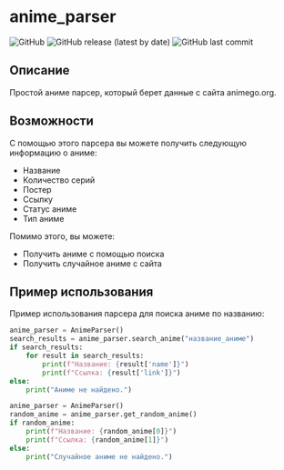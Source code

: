 # anime_parser

![GitHub](https://img.shields.io/github/license/EteEteKu/anime_parser)
![GitHub release (latest by date)](https://img.shields.io/github/v/release/EteEteKu/anime_parser)
![GitHub last commit](https://img.shields.io/github/last-commit/EteEteKu/anime_parser)

## Описание

Простой аниме парсер, который берет данные с сайта animego.org.

## Возможности

С помощью этого парсера вы можете получить следующую информацию о аниме:
- Название
- Количество серий
- Постер
- Ссылку
- Статус аниме
- Тип аниме

Помимо этого, вы можете:
- Получить аниме с помощью поиска
- Получить случайное аниме с сайта


## Пример использования

Пример использования парсера для поиска аниме по названию:

```python
anime_parser = AnimeParser()
search_results = anime_parser.search_anime("название_аниме")
if search_results:
    for result in search_results:
        print(f"Название: {result['name']}")
        print(f"Ссылка: {result['link']}")
else:
    print("Аниме не найдено.")
```

```python
anime_parser = AnimeParser()
random_anime = anime_parser.get_random_anime()
if random_anime:
    print(f"Название: {random_anime[0]}")
    print(f"Ссылка: {random_anime[1]}")
else:
    print("Случайное аниме не найдено.")
```
